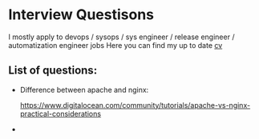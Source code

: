 # Interview Questisons

I mostly apply to devops / sysops / sys engineer / release engineer / automatization engineer jobs
Here you can find my up to date [cv](https://docs.google.com/document/d/1L2Rh_oduCPS4CwVzUFeNnti9MCHpnKUa1OatkLU9Ni4/edit)

## List of questions:

- Difference between apache and nginx:

  https://www.digitalocean.com/community/tutorials/apache-vs-nginx-practical-considerations

-
